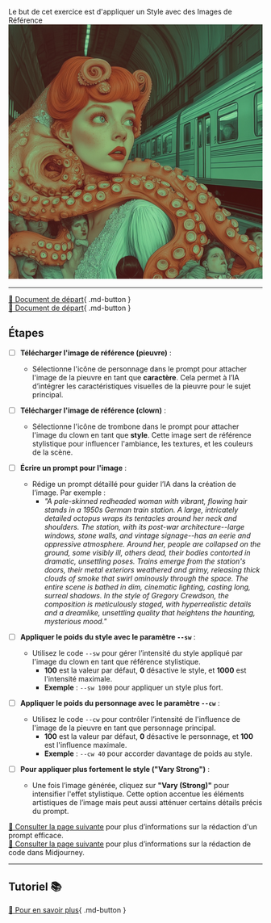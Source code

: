 <style>.md-footer{display:none;}</style>
Le but de cet exercice est d'appliquer un Style avec des Images de Référence 
<img src="../assets/image/04_rosie_pieuvre_02.png">
***

[📁 Document de départ](../assets/image/04_clown.png){ .md-button }   <br>
[📁 Document de départ](../assets/image/04_rosie_pieuvre.png){ .md-button }   <br>


## Étapes 

- [ ] **Télécharger l'image de référence (pieuvre)** :
   - Sélectionne l'icône de personnage dans le prompt pour attacher l'image de la pieuvre en tant que **caractère**. Cela permet à l’IA d’intégrer les caractéristiques visuelles de la pieuvre pour le sujet principal.

- [ ] **Télécharger l'image de référence (clown)** :
   - Sélectionne l'icône de trombone dans le prompt pour attacher l'image du clown en tant que **style**. Cette image sert de référence stylistique pour influencer l'ambiance, les textures, et les couleurs de la scène.

- [ ] **Écrire un prompt pour l'image** :
   - Rédige un prompt détaillé pour guider l’IA dans la création de l’image. Par exemple :
     - *"A pale-skinned redheaded woman with vibrant, flowing hair stands in a 1950s German train station. A large, intricately detailed octopus wraps its tentacles around her neck and shoulders. The station, with its post-war architecture--large windows, stone walls, and vintage signage--has an eerie and oppressive atmosphere. Around her, people are collapsed on the ground, some visibly ill, others dead, their bodies contorted in dramatic, unsettling poses. Trains emerge from the station's doors, their metal exteriors weathered and grimy, releasing thick clouds of smoke that swirl ominously through the space. The entire scene is bathed in dim, cinematic lighting, casting long, surreal shadows. In the style of Gregory Crewdson, the composition is meticulously staged, with hyperrealistic details and a dreamlike, unsettling quality that heightens the haunting, mysterious mood."*

- [ ] **Appliquer le poids du style avec le paramètre `--sw`** :
  - Utilisez le code `--sw` pour gérer l’intensité du style appliqué par l'image du clown en tant que référence stylistique.
    - **100** est la valeur par défaut, **0** désactive le style, et **1000** est l'intensité maximale.
    - **Exemple** : `--sw 1000` pour appliquer un style plus fort.

- [ ] **Appliquer le poids du personnage avec le paramètre `--cw`** :
  - Utilisez le code `--cw` pour contrôler l’intensité de l'influence de l'image de la pieuvre en tant que personnage principal.
    - **100** est la valeur par défaut, **0** désactive le personnage, et **100** est l'influence maximale.
    - **Exemple** : `--cw 40` pour accorder davantage de poids au style.

- [ ] **Pour appliquer plus fortement le style ("Vary Strong")** :
   - Une fois l’image générée, cliquez sur **"Vary (Strong)"** pour intensifier l'effet stylistique. Cette option accentue les éléments artistiques de l’image mais peut aussi atténuer certains détails précis du prompt.


[📖 Consulter la page suivante](../ai/prompt.md) pour plus d’informations sur la rédaction d'un prompt efficace.<br>
[📖 Consulter la page suivante](../ai/midjourney_code.md) pour plus d’informations sur la rédaction de code dans Midjourney. <br>


***

## Tutoriel 📚

[📖 Pour en savoir plus](https://cmontmorency365-my.sharepoint.com/:v:/g/personal/flpilote_cmontmorency_qc_ca/EV1gSzxV02dCnk8Zq_cDqoIBrhgU_jAXSPZF3OLHJnRIXQ?nav=eyJyZWZlcnJhbEluZm8iOnsicmVmZXJyYWxBcHAiOiJPbmVEcml2ZUZvckJ1c2luZXNzIiwicmVmZXJyYWxBcHBQbGF0Zm9ybSI6IldlYiIsInJlZmVycmFsTW9kZSI6InZpZXciLCJyZWZlcnJhbFZpZXciOiJNeUZpbGVzTGlua0NvcHkifX0&e=C9CAYc){ .md-button }   <br>




